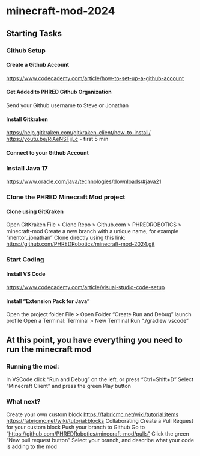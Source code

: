 # minecraft-mod-2024
## Starting Tasks
### Github Setup
#### Create a Github Account
https://www.codecademy.com/article/how-to-set-up-a-github-account
#### Get Added to PHRED Github Organization
Send your Github username to Steve or Jonathan
#### Install Gitkraken
https://help.gitkraken.com/gitkraken-client/how-to-install/
https://youtu.be/RiAeNSFjjLc - first 5 min
#### Connect to your Github Account

### Install Java 17
https://www.oracle.com/java/technologies/downloads/#java21

### Clone the PHRED Minecraft Mod project
#### Clone using GitKraken
Open GitKraken
File > Clone Repo > Github.com > PHREDROBOTICS > minecraft-mod
Create a new branch with a unique name, for example “mentor_jonathan”
Clone directly using this link:
https://github.com/PHREDRobotics/minecraft-mod-2024.git

### Start Coding
#### Install VS Code
https://www.codecademy.com/article/visual-studio-code-setup
#### Install “Extension Pack for Java”
Open the project folder
File > Open Folder
“Create Run and Debug” launch profile
Open a Terminal: Terminal > New Terminal
Run “./gradlew vscode”

## At this point, you have everything you need to run the minecraft mod


### Running the mod:
In VSCode click “Run and Debug” on the left, or press “Ctrl+Shift+D”
Select “Minecraft Client” and press the green Play button

### What next?
Create your own custom block
https://fabricmc.net/wiki/tutorial:items
https://fabricmc.net/wiki/tutorial:blocks
Collaborating
Create a Pull Request for your custom block
Push your branch to Github
Go to “https://github.com/PHREDRobotics/minecraft-mod/pulls” 
Click the green “New pull request button”
Select your branch, and describe what your code is adding to the mod
